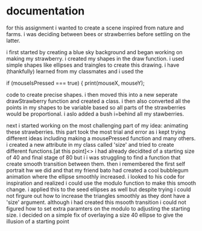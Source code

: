 # documentation #
for this assignment i wanted to create a scene inspired from nature and farms. i was deciding between bees or strawberries before settling on the latter.

i first started by creating a blue sky background and began working on making my strawberry. i created my shapes in the draw function. i used simple shapes like ellipses and traingles to create this drawing. i have (thankfully) learned from my classmates and i used the 

if (mouseIsPressed === true) {
    print(mouseX, mouseY);
    
code to create precise shapes. i then moved this into a new seperate drawStrawberry function and created a class. i then also converted all the points in my shapes to be variable based so all parts of the strawberries would be proportional. i aslo added a bush i=behind all my stawberries.

next i started working on the most challenging part of my idea: animating these strawberries. this part took the most trial and error as i kept trying different ideas including making a mousePressed function and many others. i created a new attribute in my class called 'size' and tried to create different functions.[at this point]<> i had already decidited of a starting size of 40 and final stage of 80 but i i was struggling to find a function that create smooth transition between them. then i remembered the first self portrait hw we did and that my friend bato had created a cool bubblegum animation where the ellipse smoothly increased. i looked to his code for inspiration and realized i could use the modulo function to make this smooth change. i applied this to the seed ellipses as well but despite trying i could not firgure out how to increase the triangles smoothly as they dont have a 'size' argument. although i had created this msooth transition i could not figured how to set extra paramters on the modulo to adjusting the starting size. i decided on a simple fix of overlaying a size 40 ellipse to give the illusion of a starting point
